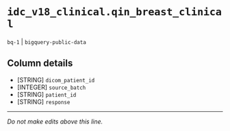 # `idc_v18_clinical.qin_breast_clinical`
`bq-1` | `bigquery-public-data`

## Column details
* [STRING]    `dicom_patient_id`
* [INTEGER]   `source_batch`
* [STRING]    `patient_id`
* [STRING]    `response`

-------------------------------------------------------------------------------
*Do not make edits above this line.*
